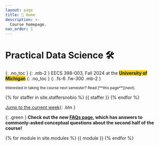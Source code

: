 ```yaml
---
layout: page
title: 🏡 Home
description: >-
  Course homepage.
nav_order: 1
---
```


# Practical Data Science 🛠️

{: .no_toc }
{: .mb-2 }
EECS 398-003, Fall 2024 at the <b><span style="background-color: #FFCB05; color: #00274C">University of Michigan</span></b>
{: .no_toc }
{: .fs-6 .fw-300 .mb-2 }

<small>
Interested in taking the course next semester? Read [**this page**](next).
</small>

<!-- {% assign instructors = site.staffersnobio | where: 'role', 'Instructor' %} -->
{% for staffer in site.staffersnobio %}
{{ staffer }}
{% endfor %}

[Jump to the current week](#week-11-generalization){: .btn }

{: .green }
**Check out the new [FAQs page](faqs), which has answers to commonly-asked conceptual questions about the second half of the course!**

{% for module in site.modules %}
{{ module }}
{% endfor %}
